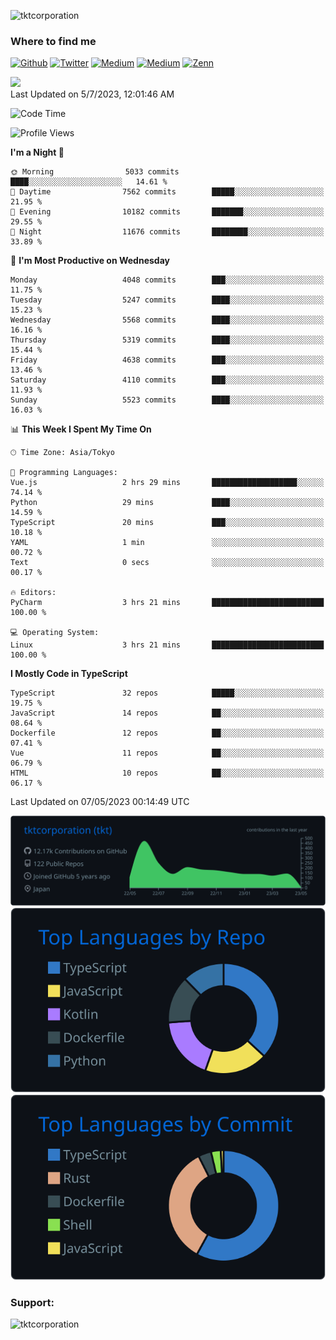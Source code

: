 <p align="left"> <img src="https://komarev.com/ghpvc/?username=tktcorporation&label=Profile%20views&color=0e75b6&style=flat" alt="tktcorporation" /> </p>

<h3>Where to find me</h3>
<p>
<a href="https://github.com/tktcorporation" target="_blank"><img alt="Github" src="https://img.shields.io/badge/GitHub-%2312100E.svg?&style=for-the-badge&logo=Github&logoColor=white" /></a>
<a href="https://twitter.com/tktcorporation" target="_blank"><img alt="Twitter" src="https://img.shields.io/badge/twitter-%231DA1F2.svg?&style=for-the-badge&logo=twitter&logoColor=white" /></a>
<a href="https://www.linkedin.com/in/tktcorporation" target="_blank"><img alt="Medium" src="https://img.shields.io/badge/linkdin-0a66c2.svg?&style=for-the-badge&logo=linkedin&logoColor=white" /></a>
<a href="https://qiita.com/tktcorporation" target="_blank"><img alt="Medium" src="https://img.shields.io/badge/qiita-55C500.svg?&style=for-the-badge&logo=qiita&logoColor=white" /></a>
<a href="https://zenn.dev/tktcorporation" target="_blank"><img alt="Zenn" src="https://img.shields.io/badge/Zenn-3EA8FF.svg?&style=for-the-badge&logo=Zenn&logoColor=white" /></a>
</p>

<!--START_SECTION:lapras-card-->
<a href="https://lapras.com/public/tktcorporation" target="_blank" rel="noopener noreferrer"><img src="https://lapras-card-generator.vercel.app/api/svg?e=3.89&b=3.48&i=3.58&b1=%23232323&b2=%236d6d6d&i1=%23212121&i2=%23818181&l=en" width="300" ></a>  
Last Updated on 5/7/2023, 12:01:46 AM
<!--END_SECTION:lapras-card-->
  
<!--START_SECTION:waka-->
![Code Time](http://img.shields.io/badge/Code%20Time-945%20hrs%2021%20mins-blue)

![Profile Views](http://img.shields.io/badge/Profile%20Views-3-blue)

**I'm a Night 🦉** 

```text
🌞 Morning                5033 commits        ████░░░░░░░░░░░░░░░░░░░░░   14.61 % 
🌆 Daytime                7562 commits        █████░░░░░░░░░░░░░░░░░░░░   21.95 % 
🌃 Evening                10182 commits       ███████░░░░░░░░░░░░░░░░░░   29.55 % 
🌙 Night                  11676 commits       ████████░░░░░░░░░░░░░░░░░   33.89 % 
```
📅 **I'm Most Productive on Wednesday** 

```text
Monday                   4048 commits        ███░░░░░░░░░░░░░░░░░░░░░░   11.75 % 
Tuesday                  5247 commits        ████░░░░░░░░░░░░░░░░░░░░░   15.23 % 
Wednesday                5568 commits        ████░░░░░░░░░░░░░░░░░░░░░   16.16 % 
Thursday                 5319 commits        ████░░░░░░░░░░░░░░░░░░░░░   15.44 % 
Friday                   4638 commits        ███░░░░░░░░░░░░░░░░░░░░░░   13.46 % 
Saturday                 4110 commits        ███░░░░░░░░░░░░░░░░░░░░░░   11.93 % 
Sunday                   5523 commits        ████░░░░░░░░░░░░░░░░░░░░░   16.03 % 
```


📊 **This Week I Spent My Time On** 

```text
🕑︎ Time Zone: Asia/Tokyo

💬 Programming Languages: 
Vue.js                   2 hrs 29 mins       ███████████████████░░░░░░   74.14 % 
Python                   29 mins             ████░░░░░░░░░░░░░░░░░░░░░   14.59 % 
TypeScript               20 mins             ███░░░░░░░░░░░░░░░░░░░░░░   10.18 % 
YAML                     1 min               ░░░░░░░░░░░░░░░░░░░░░░░░░   00.72 % 
Text                     0 secs              ░░░░░░░░░░░░░░░░░░░░░░░░░   00.17 % 

🔥 Editors: 
PyCharm                  3 hrs 21 mins       █████████████████████████   100.00 % 

💻 Operating System: 
Linux                    3 hrs 21 mins       █████████████████████████   100.00 % 
```

**I Mostly Code in TypeScript** 

```text
TypeScript               32 repos            █████░░░░░░░░░░░░░░░░░░░░   19.75 % 
JavaScript               14 repos            ██░░░░░░░░░░░░░░░░░░░░░░░   08.64 % 
Dockerfile               12 repos            ██░░░░░░░░░░░░░░░░░░░░░░░   07.41 % 
Vue                      11 repos            ██░░░░░░░░░░░░░░░░░░░░░░░   06.79 % 
HTML                     10 repos            ██░░░░░░░░░░░░░░░░░░░░░░░   06.17 % 
```




 Last Updated on 07/05/2023 00:14:49 UTC
<!--END_SECTION:waka-->

[![](https://raw.githubusercontent.com/tktcorporation/tktcorporation/master/profile-summary-card-output/github_dark/0-profile-details.svg)](https://github.com/vn7n24fzkq/github-profile-summary-cards)
[![](https://raw.githubusercontent.com/tktcorporation/tktcorporation/master/profile-summary-card-output/github_dark/1-repos-per-language.svg)](https://github.com/vn7n24fzkq/github-profile-summary-cards) [![](https://raw.githubusercontent.com/tktcorporation/tktcorporation/master/profile-summary-card-output/github_dark/2-most-commit-language.svg)](https://github.com/vn7n24fzkq/github-profile-summary-cards)

<h3 align="left">Support:</h3>
<p><a href="https://www.buymeacoffee.com/tktcorporation"> <img align="left" src="https://cdn.buymeacoffee.com/buttons/v2/default-yellow.png" height="50" width="210" alt="tktcorporation" /></a></p><br><br>
